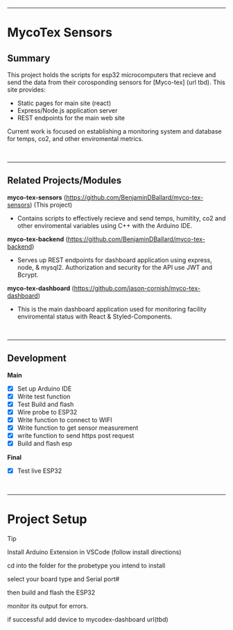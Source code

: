 <hr/>

# MycoTex Sensors

## Summary

This project holds the scripts for esp32 microcomputers that recieve and send the data from their corosponding sensors for
[Myco-tex] (url tbd).
This site provides:

- Static pages for main site (react)
- Express/Node.js application server
- REST endpoints for the main web site

Current work is focused on establishing a monitoring system and database for temps, co2, and other enviromental metrics.

<br/>
<hr/>

## Related Projects/Modules

**myco-tex-sensors** (https://github.com/BenjaminDBallard/myco-tex-sensors) (This project)

- Contains scripts to effectively recieve and send temps, humitity, co2 and other enviromental variables using C++ with the Arduino IDE.

**myco-tex-backend** (https://github.com/BenjaminDBallard/myco-tex-backend)

- Serves up REST endpoints for dashboard application using express, node, & mysql2. Authorization and security for the API use JWT and Bcrypt.

**myco-tex-dashboard** (https://github.com/jason-cornish/myco-tex-dashboard)

- This is the main dashboard application used for monitoring facility enviromental status with React & Styled-Components.

<br/>
<hr/>

## Development

**Main**

- [x] Set up Arduino IDE
- [x] Write test function
- [x] Test Build and flash
- [x] Wire probe to ESP32
- [x] Write function to connect to WIFI
- [x] Write function to get sensor measurement
- [x] write function to send https post request
- [x] Build and flash esp

**Final**

- [x] Test live ESP32

<br/>
<hr/>

# Project Setup

> [!TIP]
>
> Install Arduino Extension in VSCode (follow install directions)
>
> cd into the folder for the probetype you intend to install
>
> select your board type and Serial port#
>
> then build and flash the ESP32
>
> monitor its output for errors.
>
> if successful add device to mycodex-dashboard url(tbd)
